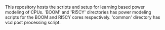 This repository hosts the scripts and setup for learning based power modeling of CPUs. 'BOOM' and 'RI5CY' directories has power modeling scripts for the BOOM and RI5CY cores respectively. 'common' directory has vcd post processing script.
